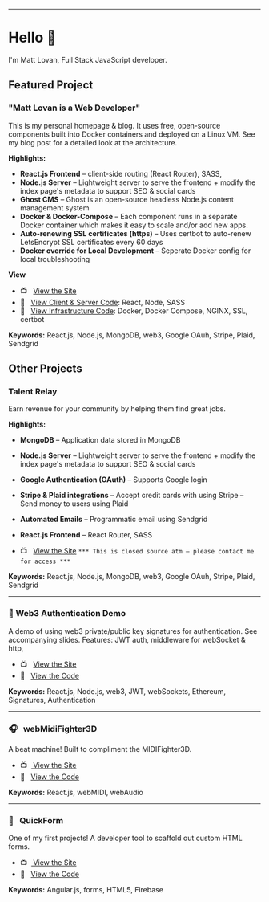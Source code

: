 <hr>

# Hello 👋

I'm Matt Lovan, Full Stack JavaScript developer.

## Featured Project

### "Matt Lovan is a Web Developer"
This is my personal homepage & blog. It uses free, open-source components built into Docker containers and deployed on a Linux VM. See my blog post for a detailed look at the architecture.

**Highlights:**
- **React.js Frontend** – client-side routing (React Router), SASS, 
- **Node.js Server** – Lightweight server to serve the frontend + modify the index page's metadata to support SEO & social cards 
- **Ghost CMS** – Ghost is an open-source headless Node.js content management system
- **Docker & Docker-Compose** – Each component runs in a separate Docker container which makes it easy to scale and/or add new apps.
- **Auto-renewing SSL certificates (https)** – Uses certbot to auto-renew LetsEncrypt SSL certificates every 60 days
- **Docker override for Local Development** – Seperate Docker config for local troubleshooting  


**View**
- 📺  &nbsp; [ View the Site](https://mattlovan.com)
- 💾  &nbsp; [View Client & Server Code](https://github.com/MagRelo/servesa-homepage): React, Node, SASS
- 💾  &nbsp; [View Infrastructure Code](https://github.com/MagRelo/servesa-compose): Docker, Docker Compose, NGINX, SSL, certbot

**Keywords:** React.js, Node.js, MongoDB, web3, Google OAuh, Stripe, Plaid, Sendgrid


## Other Projects

### Talent Relay
Earn revenue for your community by helping them find great jobs.

**Highlights:**
- **MongoDB** – Application data stored in MongoDB
- **Node.js Server** – Lightweight server to serve the frontend + modify the index page's metadata to support SEO & social cards 
- **Google Authentication (OAuth)** – Supports Google login 
- **Stripe & Plaid integrations** – Accept credit cards with using Stripe – Send money to users using Plaid
- **Automated Emails** – Programmatic email using Sendgrid
- **React.js Frontend** – React Router, SASS

- 📺  &nbsp; [ View the Site](https://talentrelay.app)
`*** This is closed source atm – please contact me for access ***`

**Keywords:** React.js, Node.js, MongoDB, web3, Google OAuh, Stripe, Plaid, Sendgrid

<hr>

###  🔐 Web3 Authentication Demo
A demo of using web3 private/public key signatures for authentication. See accompanying slides. Features: JWT auth, middleware for webSocket & http, 

- 📺  &nbsp; [ View the Site](https://magrelo.github.io/quickForm/#/)
- 💾  &nbsp; [ View the Code](https://github.com/MagRelo/midi)

**Keywords:** React.js, Node.js, web3, JWT, webSockets, Ethereum, Signatures, Authentication

<hr/>

###  🎧  &nbsp; webMidiFighter3D
A beat machine! Built to compliment the MIDIFighter3D.

- 📺  &nbsp;[ View the Site](https://midifighter.mattlovan.com)
- 💾  &nbsp; [ View the Code](https://github.com/MagRelo/midi)

**Keywords:** React.js, webMIDI, webAudio

<hr/>

###  📑 &nbsp; QuickForm
One of my first projects! A developer tool to scaffold out custom HTML forms.

- 📺  &nbsp;[ View the Site](https://magrelo.github.io/quickForm/#/)
- 💾  &nbsp; [ View the Code](https://github.com/MagRelo/quickForm)

**Keywords:** Angular.js, forms, HTML5, Firebase
